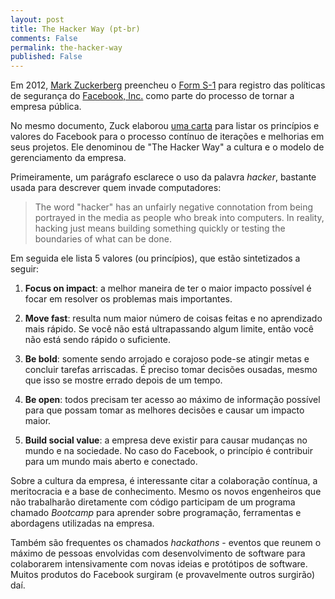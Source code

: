 ```yaml
---
layout: post
title: The Hacker Way (pt-br)
comments: False
permalink: the-hacker-way
published: False
---
```


Em 2012, [Mark Zuckerberg](http://en.wikipedia.org/wiki/Mark_Zuckerberg) preencheu o [Form S-1](http://en.wikipedia.org/wiki/Form_S-1) para registro das políticas de segurança do [Facebook, Inc.](http://facebook.com) como parte do processo de tornar a empresa pública. 

No mesmo documento, Zuck elaborou [uma carta](http://www.sec.gov/Archives/edgar/data/1326801/000119312512034517/d287954ds1.htm#toc287954_10) para listar os princípios e valores do Facebook para o processo contínuo de iterações e melhorias em seus projetos. Ele denominou de "The Hacker Way" a cultura e o modelo de gerenciamento da empresa. 

Primeiramente, um parágrafo esclarece o uso da palavra *hacker*, bastante usada para descrever quem invade computadores:

> The word "hacker" has an unfairly negative connotation from being portrayed in the media as people who break into computers. In reality, hacking just means building something quickly or testing the boundaries of what can be done.

Em seguida ele lista 5 valores (ou princípios), que estão sintetizados a seguir:

1. **Focus on impact**: a melhor maneira de ter o maior impacto possível é focar em resolver os problemas mais importantes.

1. **Move fast**: resulta num maior número de coisas feitas e no aprendizado mais rápido. Se você não está ultrapassando algum limite, então você não está sendo rápido o suficiente.

1. **Be bold**: somente sendo arrojado e corajoso pode-se atingir metas e concluir tarefas arriscadas. É preciso tomar decisões ousadas, mesmo que isso se mostre errado depois de um tempo.

1. **Be open**: todos precisam ter acesso ao máximo de informação possível para que possam tomar as melhores decisões e causar um impacto maior.
 
1. **Build social value**: a empresa deve existir para causar mudanças no mundo e na sociedade. No caso do Facebook, o princípio é contribuir para um mundo mais aberto e conectado.


Sobre a cultura da empresa, é interessante citar a colaboração contínua, a meritocracia e a base de conhecimento. Mesmo os novos engenheiros que não trabalharão diretamente com código participam de um programa chamado *Bootcamp* para aprender sobre programação, ferramentas e abordagens utilizadas na empresa. 

Também são frequentes os chamados *hackathons* - eventos que reunem o máximo de pessoas envolvidas com desenvolvimento de software para colaborarem intensivamente com novas ideias e protótipos de software. Muitos produtos do Facebook surgiram (e provavelmente outros surgirão) daí.

